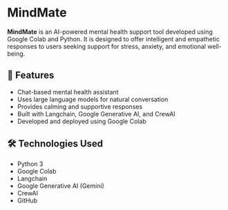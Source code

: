 # MindMate
**MindMate** is an AI-powered mental health support tool developed using Google Colab and Python. It is designed to offer intelligent and empathetic responses to users seeking support for stress, anxiety, and emotional well-being.

## 🌟 Features

-  Chat-based mental health assistant
-  Uses large language models for natural conversation
-  Provides calming and supportive responses
-  Built with Langchain, Google Generative AI, and CrewAI
-  Developed and deployed using Google Colab

## 🛠️ Technologies Used

- Python 3
- Google Colab
- Langchain
- Google Generative AI (Gemini)
- CrewAI
- GitHub
